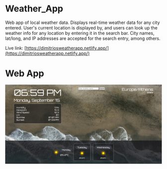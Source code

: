 # Weather_App
Web app of local weather data. Displays real-time weather data for any city entered. User's current location is displayed by, and users can look up the weather info for any location by entering it in the search bar. City names, lat/long, and IP addresses are accepted for the search entry, among others.

Live link: [https://dimitriosweatherapp.netlify.app/](https://dimitriosweatherapp.netlify.app/)

# Web App
![Screenshot of web app](/images/webpage.jpeg)